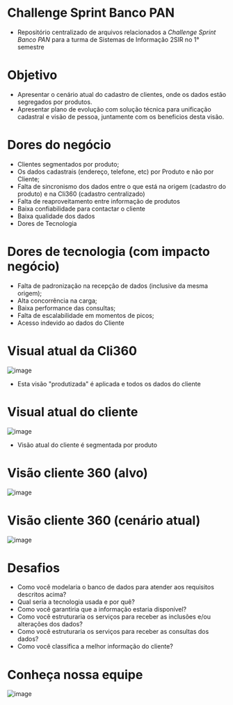 # Challenge Sprint Banco PAN 

- Repositório centralizado de arquivos relacionados a *Challenge Sprint Banco PAN* para a turma de Sistemas de Informação 2SIR no 1° semestre

# Objetivo

- Apresentar o cenário atual do cadastro de clientes, onde os dados estão segregados por produtos.
- Apresentar plano de evolução com solução técnica para unificação cadastral e visão de pessoa, juntamente com os beneficios desta visão.

# Dores do negócio

- Clientes segmentados por produto;
- Os dados cadastrais (endereço, telefone, etc) por Produto e não por Cliente;
- Falta de sincronismo dos dados entre o que está na origem (cadastro do produto) e na Cli360 (cadastro centralizado)
- Falta de reaproveitamento entre informação de produtos
- Baixa confiabilidade para contactar o cliente
- Baixa qualidade dos dados
- Dores de Tecnologia 

# Dores de tecnologia (com impacto negócio)

- Falta de padronização na recepção de dados (inclusive da mesma origem);
- Alta concorrência na carga;
- Baixa performance das consultas;
- Falta de escalabilidade em momentos de picos;
- Acesso indevido ao dados do Cliente

# Visual atual da Cli360

![image](https://user-images.githubusercontent.com/62342894/163205705-685dde90-8db6-4f3d-bab7-3a50b88076a7.png)

- Esta visão "produtizada" é aplicada e todos os dados do cliente

# Visual atual do cliente

![image](https://user-images.githubusercontent.com/62342894/163205847-9d669df1-dbb2-4034-a31b-9ec249d6e993.png)

- Visão atual do cliente é segmentada por produto

# Visão cliente 360 (alvo)

![image](https://user-images.githubusercontent.com/62342894/163206187-6860f1d0-5828-43c4-92cb-73fc210a0352.png)


# Visão cliente 360 (cenário atual)

![image](https://user-images.githubusercontent.com/62342894/163206275-ce6f51af-a344-437f-885c-c137cff63999.png)

# Desafios

- Como você modelaria o banco de dados para atender aos requisitos descritos acima?
- Qual seria a tecnologia usada e por quê?
- Como você garantiria que a informação estaria disponível?
- Como você estruturaria os serviços para receber as inclusões e/ou alterações dos dados?
- Como você estruturaria os serviços para receber as consultas dos dados?
- Como você classifica a melhor informação do cliente?

# Conheça nossa equipe

![image](https://user-images.githubusercontent.com/62342894/163401263-f8c7103d-4a66-4a07-bc2b-05a7fa6cc550.png)


